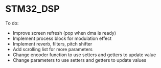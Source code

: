 # STM32_DSP

To do:
- Improve screen refresh (pop when dma is ready)
- Implement process block for modulation effect
- Implement reverb, filters, pitch shifter
- Add scrolling list for more parameters
- Change encoder function to use setters and getters to update value
- Change parameters to use setters and getters to update values
